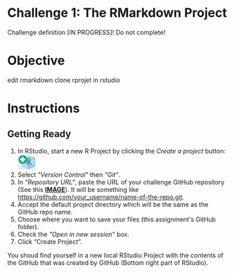 # Challenge 1: The RMarkdown Project
Challenge definition [IN PROGRESS]! Do not complete!

# Objective
edit rmarkdown
clone rprojet in rstudio


# Instructions

## Getting Ready
1. In RStudio, start a new R Project by clicking the *Create a project* button: ![Create a project](../imgs/rstudio_proj.png?raw=true "Create a project")
2. Select *"Version Control"* then *"Git"*.
3. In *"Repository URL"*, paste the URL of your challenge GitHub repository (See this [**IMAGE**](https://www.howtogeek.com/wp-content/uploads/2019/12/Copy-repo-URL-to-clipboard.png.pagespeed.ce.OoaKTWf-H_.png)). It will be something like https://github.com/your_username/name-of-the-repo.git.
5. Accept the default project directory which will be the same as the GitHub repo name.
6. Choose where you want to save your files (this assignment's GitHub folder).
7. Check the *"Open in new session”* box.
8. Click “Create Project”.

You shoud find yourself in a new local RStudio Project with the contents of the GitHub that was created by GitHub (Bottom right part of RStudio).

##
